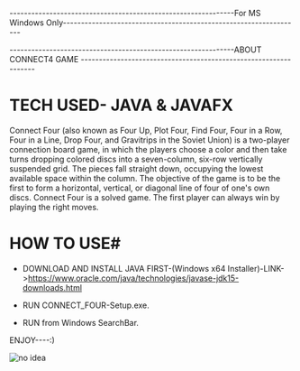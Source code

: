 --------------------------------------------------------------For MS Windows Only------------------------------------------------------------------


--------------------------------------------------------------ABOUT CONNECT4 GAME -----------------------------------------------------------------

# TECH USED- JAVA & JAVAFX


Connect Four (also known as Four Up, Plot Four, Find Four, Four in a Row, Four in a Line, Drop Four, and Gravitrips in the Soviet Union) is a two-player connection board game, in which the players choose a color and then take turns dropping colored discs into a seven-column, six-row vertically suspended grid. The pieces fall straight down, occupying the lowest available space within the column. The objective of the game is to be the first to form a horizontal, vertical, or diagonal line of four of one's own discs. Connect Four is a solved game. The first player can always win by playing the right moves.

# HOW TO USE# 


 
 
* DOWNLOAD AND INSTALL JAVA FIRST-(Windows x64 Installer)-LINK->https://www.oracle.com/java/technologies/javase-jdk15-downloads.html

* RUN CONNECT_FOUR-Setup.exe.

* RUN from Windows SearchBar.

ENJOY----:)


<img src="myProjects/CONNECT_FOUR/Screenshots/5.png" alt="no idea" >

